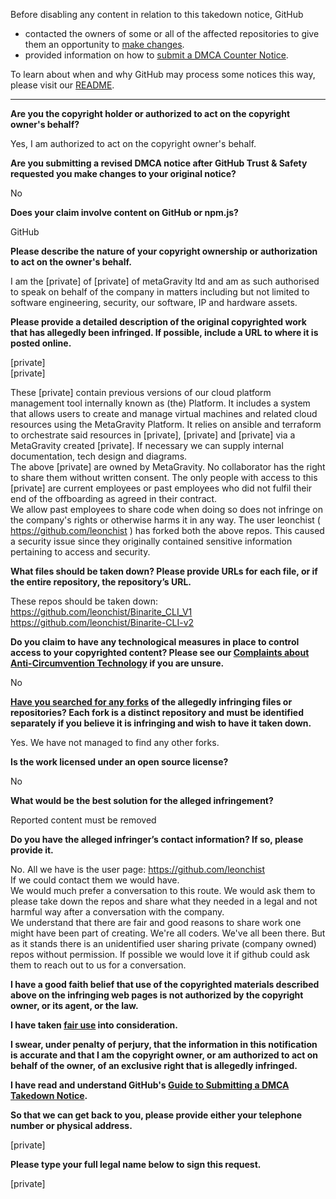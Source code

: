 Before disabling any content in relation to this takedown notice, GitHub
- contacted the owners of some or all of the affected repositories to give them an opportunity to [make changes](https://docs.github.com/en/github/site-policy/dmca-takedown-policy#a-how-does-this-actually-work).
- provided information on how to [submit a DMCA Counter Notice](https://docs.github.com/en/articles/guide-to-submitting-a-dmca-counter-notice).

To learn about when and why GitHub may process some notices this way, please visit our [README](https://github.com/github/dmca/blob/master/README.md#anatomy-of-a-takedown-notice).

---

**Are you the copyright holder or authorized to act on the copyright owner's behalf?**

Yes, I am authorized to act on the copyright owner's behalf.

**Are you submitting a revised DMCA notice after GitHub Trust & Safety requested you make changes to your original notice?**

No

**Does your claim involve content on GitHub or npm.js?**

GitHub

**Please describe the nature of your copyright ownership or authorization to act on the owner's behalf.**

I am the [private] of [private] of metaGravity ltd and am as such authorised to speak on behalf of the company in matters including but not limited to software engineering, security, our software, IP and hardware assets.

**Please provide a detailed description of the original copyrighted work that has allegedly been infringed. If possible, include a URL to where it is posted online.**

[private]  
[private]

These [private] contain previous versions of our cloud platform management tool internally known as (the) Platform. It includes a system that allows users to create and manage virtual machines and related cloud resources using the MetaGravity Platform. It relies on ansible and terraform to orchestrate said resources in [private], [private] and [private] via a MetaGravity created [private]. If necessary we can supply internal documentation, tech design and diagrams.  
The above [private] are owned by MetaGravity. No collaborator has the right to share them without written consent. The only people with access to this [private] are current employees or past employees who did not fulfil their end of the offboarding as agreed in their contract.  
We allow past employees to share code when doing so does not infringe on the company's rights or otherwise harms it in any way.
The user leonchist ( https://github.com/leonchist ) has forked both the above repos. This caused a security issue since they originally contained sensitive information pertaining to access and security.

**What files should be taken down? Please provide URLs for each file, or if the entire repository, the repository’s URL.**

These repos should be taken down:  
https://github.com/leonchist/Binarite_CLI_V1  
https://github.com/leonchist/Binarite-CLI-v2

**Do you claim to have any technological measures in place to control access to your copyrighted content? Please see our <a href="https://docs.github.com/articles/guide-to-submitting-a-dmca-takedown-notice#complaints-about-anti-circumvention-technology">Complaints about Anti-Circumvention Technology</a> if you are unsure.**

No

**<a href="https://docs.github.com/articles/dmca-takedown-policy#b-what-about-forks-or-whats-a-fork">Have you searched for any forks</a> of the allegedly infringing files or repositories? Each fork is a distinct repository and must be identified separately if you believe it is infringing and wish to have it taken down.**

Yes. We have not managed to find any other forks.

**Is the work licensed under an open source license?**

No

**What would be the best solution for the alleged infringement?**

Reported content must be removed

**Do you have the alleged infringer’s contact information? If so, please provide it.**

No. All we have is the user page: https://github.com/leonchist  
If we could contact them we would have.  
We would much prefer a conversation to this route. We would ask them to please take down the repos and share what they needed in a legal and not harmful way after a conversation with the company.  
We understand that there are fair and good reasons to share work one might have been part of creating. We're all coders. We've all been there. But as it stands there is an unidentified user sharing private (company owned) repos without permission. If possible we would love it if github could ask them to reach out to us for a conversation.

**I have a good faith belief that use of the copyrighted materials described above on the infringing web pages is not authorized by the copyright owner, or its agent, or the law.**

**I have taken <a href="https://www.lumendatabase.org/topics/22">fair use</a> into consideration.**

**I swear, under penalty of perjury, that the information in this notification is accurate and that I am the copyright owner, or am authorized to act on behalf of the owner, of an exclusive right that is allegedly infringed.**

**I have read and understand GitHub's <a href="https://docs.github.com/articles/guide-to-submitting-a-dmca-takedown-notice/">Guide to Submitting a DMCA Takedown Notice</a>.**

**So that we can get back to you, please provide either your telephone number or physical address.**

[private]  

**Please type your full legal name below to sign this request.**

[private]  
